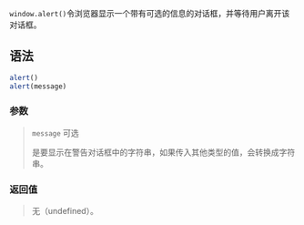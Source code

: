 `window.alert()`令浏览器显示一个带有可选的信息的对话框，并等待用户离开该对话框。

## 语法

```javascript
alert()
alert(message)
```

### 参数

> `message` 可选
> 
> 是要显示在警告对话框中的字符串，如果传入其他类型的值，会转换成字符串。

### 返回值

> 无（undefined）。
